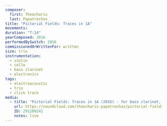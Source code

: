 ```yaml
---
composer:
  first: Theocharis
  last: Papatrechas
title: "Pictorial Fields: Traces in 1A"
movements:
duration: "7:14"
yearComposed: 2016
performedBySwitch: 2016
commissionedOrWrittenFor: written
size: trio
instrumentation:
  - violin
  - cello
  - bass clarinet
  - electronics
tags:
  - electroacoustic
  - trio
  - click track
media:
  - title: "Pictorial Fields: Traces in 1A (2016) - for bass clarinet, violin, cello, and live electronics"
    url: https://soundcloud.com/theocharis-papatrechas/pictorial-fields
    ID: 291209241
    notes: live
---
```

